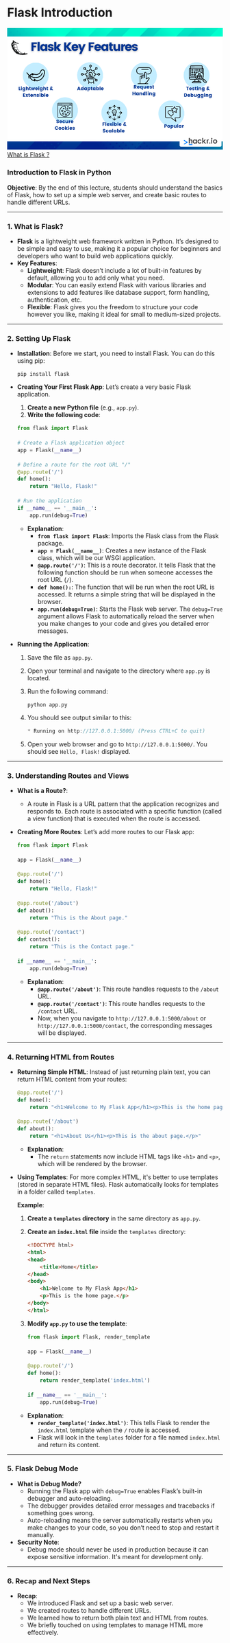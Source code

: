 # Flask Introduction

![image.png](/images/flask.png)
[What is Flask ?](https://pythonbasics.org/what-is-flask-python/)
### Introduction to Flask in Python

**Objective**: By the end of this lecture, students should understand the basics of Flask, how to set up a simple web server, and create basic routes to handle different URLs.

---

### 1. **What is Flask?**

- **Flask** is a lightweight web framework written in Python. It’s designed to be simple and easy to use, making it a popular choice for beginners and developers who want to build web applications quickly.
- **Key Features**:
    - **Lightweight**: Flask doesn’t include a lot of built-in features by default, allowing you to add only what you need.
    - **Modular**: You can easily extend Flask with various libraries and extensions to add features like database support, form handling, authentication, etc.
    - **Flexible**: Flask gives you the freedom to structure your code however you like, making it ideal for small to medium-sized projects.

---

### 2. **Setting Up Flask**

- **Installation**:
Before we start, you need to install Flask. You can do this using pip:
    
    ```
    pip install flask
    ```
    
- **Creating Your First Flask App**:
Let’s create a very basic Flask application.
    1. **Create a new Python file** (e.g., `app.py`).
    2. **Write the following code**:
    
    ```python
    from flask import Flask
    
    # Create a Flask application object
    app = Flask(__name__)
    
    # Define a route for the root URL "/"
    @app.route('/')
    def home():
        return "Hello, Flask!"
    
    # Run the application
    if __name__ == '__main__':
        app.run(debug=True)
    
    ```
    
    - **Explanation**:
        - **`from flask import Flask`**: Imports the Flask class from the Flask package.
        - **`app = Flask(__name__)`**: Creates a new instance of the Flask class, which will be our WSGI application.
        - **`@app.route('/')`**: This is a route decorator. It tells Flask that the following function should be run when someone accesses the root URL (`/`).
        - **`def home():`**: The function that will be run when the root URL is accessed. It returns a simple string that will be displayed in the browser.
        - **`app.run(debug=True)`**: Starts the Flask web server. The `debug=True` argument allows Flask to automatically reload the server when you make changes to your code and gives you detailed error messages.
- **Running the Application**:
    1. Save the file as `app.py`.
    2. Open your terminal and navigate to the directory where `app.py` is located.
    3. Run the following command:
        
        ```
        python app.py
        
        ```
        
    4. You should see output similar to this:
        
        ```csharp
        * Running on http://127.0.0.1:5000/ (Press CTRL+C to quit)
        ```
        
    5. Open your web browser and go to `http://127.0.0.1:5000/`. You should see `Hello, Flask!` displayed.

---

### 3. **Understanding Routes and Views**

- **What is a Route?**:
    - A route in Flask is a URL pattern that the application recognizes and responds to. Each route is associated with a specific function (called a view function) that is executed when the route is accessed.
- **Creating More Routes**:
Let’s add more routes to our Flask app:
    
    ```python
    from flask import Flask
    
    app = Flask(__name__)
    
    @app.route('/')
    def home():
        return "Hello, Flask!"
    
    @app.route('/about')
    def about():
        return "This is the About page."
    
    @app.route('/contact')
    def contact():
        return "This is the Contact page."
    
    if __name__ == '__main__':
        app.run(debug=True)
    ```
    
    - **Explanation**:
        - **`@app.route('/about')`**: This route handles requests to the `/about` URL.
        - **`@app.route('/contact')`**: This route handles requests to the `/contact` URL.
        - Now, when you navigate to `http://127.0.0.1:5000/about` or `http://127.0.0.1:5000/contact`, the corresponding messages will be displayed.

---

### 4. **Returning HTML from Routes**

- **Returning Simple HTML**:
Instead of just returning plain text, you can return HTML content from your routes:
    
    ```python
    @app.route('/')
    def home():
        return "<h1>Welcome to My Flask App</h1><p>This is the home page.</p>"
    
    @app.route('/about')
    def about():
        return "<h1>About Us</h1><p>This is the about page.</p>"
    
    ```
    
    - **Explanation**:
        - The `return` statements now include HTML tags like `<h1>` and `<p>`, which will be rendered by the browser.
- **Using Templates**:
For more complex HTML, it's better to use templates (stored in separate HTML files). Flask automatically looks for templates in a folder called `templates`.
    
    **Example**:
    
    1. **Create a `templates` directory** in the same directory as `app.py`.
    2. **Create an `index.html` file** inside the `templates` directory:
        
        ```html
        <!DOCTYPE html>
        <html>
        <head>
            <title>Home</title>
        </head>
        <body>
            <h1>Welcome to My Flask App</h1>
            <p>This is the home page.</p>
        </body>
        </html>
        ```
        
    3. **Modify `app.py` to use the template**:
        
        ```python
        from flask import Flask, render_template
        
        app = Flask(__name__)
        
        @app.route('/')
        def home():
            return render_template('index.html')
        
        if __name__ == '__main__':
            app.run(debug=True)
        ```
        
    - **Explanation**:
        - **`render_template('index.html')`**: This tells Flask to render the `index.html` template when the `/` route is accessed.
        - Flask will look in the `templates` folder for a file named `index.html` and return its content.

---

### 5. **Flask Debug Mode**

- **What is Debug Mode?**
    - Running the Flask app with `debug=True` enables Flask’s built-in debugger and auto-reloading.
    - The debugger provides detailed error messages and tracebacks if something goes wrong.
    - Auto-reloading means the server automatically restarts when you make changes to your code, so you don’t need to stop and restart it manually.
- **Security Note**:
    - Debug mode should never be used in production because it can expose sensitive information. It's meant for development only.

---

### 6. **Recap and Next Steps**

- **Recap**:
    - We introduced Flask and set up a basic web server.
    - We created routes to handle different URLs.
    - We learned how to return both plain text and HTML from routes.
    - We briefly touched on using templates to manage HTML more effectively.